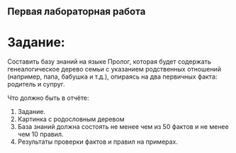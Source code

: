 ## Первая лабораторная работа ##

# Задание: #

Составить базу знаний на языке Пролог, которая будет содержать генеалогическое дерево семьи с указанием родственных отношений (например, папа, бабушка и т.д.), опираясь на два первичных факта: родитель и супруг. 

Что должно быть в отчёте:
1. Задание.
2. Картинка с родословным деревом
3. База знаний должна состоять не менее чем из 50 фактов и не менее чем 10 правил.
4. Результаты проверки фактов и правил на примерах.

